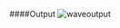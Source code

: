 ####Output
![waveoutput](https://user-images.githubusercontent.com/77284995/164757597-fa7e5888-7063-4af1-a777-dc391653fbf5.png)
